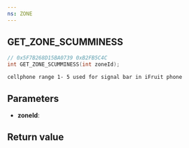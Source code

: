 ```yaml
---
ns: ZONE
---
```

## GET_ZONE_SCUMMINESS

```c
// 0x5F7B268D15BA0739 0xB2FB5C4C
int GET_ZONE_SCUMMINESS(int zoneId);
```

```
cellphone range 1- 5 used for signal bar in iFruit phone  
```

## Parameters
* **zoneId**: 

## Return value
